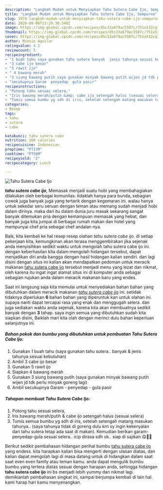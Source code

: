 ```yaml
---
description: "Langkah Mudah untuk Menyiapkan Tahu Sutera Cabe Ijo, Sempurna"
title: "Langkah Mudah untuk Menyiapkan Tahu Sutera Cabe Ijo, Sempurna"
slug: 1974-langkah-mudah-untuk-menyiapkan-tahu-sutera-cabe-ijo-sempurna
date: 2020-08-06T13:29:30.548Z
image: https://img-global.cpcdn.com/recipes/d5c33a679ac5507c/751x532cq70/tahu-sutera-cabe-ijo-foto-resep-utama.jpg
thumbnail: https://img-global.cpcdn.com/recipes/d5c33a679ac5507c/751x532cq70/tahu-sutera-cabe-ijo-foto-resep-utama.jpg
cover: https://img-global.cpcdn.com/recipes/d5c33a679ac5507c/751x532cq70/tahu-sutera-cabe-ijo-foto-resep-utama.jpg
author: Minnie Aguilar
ratingvalue: 4.2
reviewcount: 5
recipeingredient:
- "1 buah tahu saya gunakan tahu sutera banyak  jenis tahunya sesuai kebutuhan"
- "3 cabe ijo besar"
- "5 rawit ijo"
- " 4 bawang merah"
- "3 siung bawang putih saya gunakan minyak bawang putih wijen jd tdk perlu minyak goreng lagi"
- "secukupnya Garam  penyedap  gula pasir"
recipeinstructions:
- "Potong tahu sesuai selera,"
- "Iris bawang merah/putih &amp; cabe ijo setengah halus (sesuai selera)"
- "Tumis semua bumbu yg sdh di iris, setelah setengah matang masukan tahunya.. (saya tahunya tidak di goreng dulu krn sy ingin kekenyalan dari tahu sutera tetap ada saat di makan). Kemudian berikan garam-penyedap-gula sesuai selera.. icip dirasa sdh ok.. siap di sajikan 😋👍🏻"
categories:
- Resep
tags:
- tahu
- sutera
- cabe

katakunci: tahu sutera cabe 
nutrition: 260 calories
recipecuisine: Indonesian
preptime: "PT17M"
cooktime: "PT56M"
recipeyield: "2"
recipecategory: Lunch

---
```



![Tahu Sutera Cabe Ijo](https://img-global.cpcdn.com/recipes/d5c33a679ac5507c/751x532cq70/tahu-sutera-cabe-ijo-foto-resep-utama.jpg)

<b><i>tahu sutera cabe ijo</i></b>, Memasak menjadi suatu hobi yang membahagiakan dilakukan oleh berbagai komunitas. tidaklah hanya para bunda, sebagian cowok juga banyak juga yang tertarik dengan kegemaran ini. walau hanya untuk sekedar seru seruan dengan teman atau memang sudah menjadi hobi dalam dirinya. maka dari itu dalam dunia juru masak sekarang sangat banyak ditemukan pria dengan kemampuan memasak yang hebat, dan banyak juga kita jumpai di berbagai rumah makan dan hotel yang mempunyai chef pria sebagai chef andalan nya.

Baik, kita kembali ke hal resep resep olahan <i>tahu sutera cabe ijo</i>. di setiap pekerjaan kita, kemungkinan akan terasa menggembirakan jika sejenak anda menyisihkan sedikit waktu untuk mengolah tahu sutera cabe ijo ini. dengan keberhasilan kita dalam mengolah hidangan tersebut, dapat menjadikan diri anda bangga dengan hasil hidangan kalian sendiri. dan lagi disini dengan situs ini kalian akan mendapatkan pedoman untuk meracik makanan <u>tahu sutera cabe ijo</u> tersebut menjadi menu yang lezat dan nikmat, oleh karena itu ingat ingat alamat situs ini di komputer anda sebagai sebagian rujukan anda dalam meracik makanan baru yang endes.




Saat ini langsung saja kita memulai untuk menyediakan bahan bahan yang dibutuhkan dalam meracik makanan <u><i>tahu sutera cabe ijo</i></u> ini. setidak tidaknya diperlukan <b>6</b> bahan bahan yang diperuntuk kan untuk olahan ini. supaya nanti dapat tercapai rasa yang enak dan menggugah selera. dan juga sediakan waktu anda sejenak, karena kita akan membuatnya sedikit banyak dengan <b>3</b> tahap. saya ingin semua yang dibutuhkan sudah kita siapkan disini, Baiklah mari kita olah dengan merinci dulu bahan keperluan selanjutnya ini.

<!--inarticleads1-->

##### Bahan pokok dan bumbu yang dibutuhkan untuk pembuatan Tahu Sutera Cabe Ijo:

1. Gunakan 1 buah tahu (saya gunakan tahu sutera.. banyak &amp; jenis tahunya sesuai kebutuhan)
1. Ambil 3 cabe ijo besar
1. Gunakan 5 rawit ijo
1. Siapkan  4 bawang merah
1. Gunakan 3 siung bawang putih (saya gunakan minyak bawang putih wijen jd tdk perlu minyak goreng lagi)
1. Ambil secukupnya Garam - penyedap - gula pasir




<!--inarticleads2-->

##### Tahapan membuat Tahu Sutera Cabe Ijo:

1. Potong tahu sesuai selera,
1. Iris bawang merah/putih &amp; cabe ijo setengah halus (sesuai selera)
1. Tumis semua bumbu yg sdh di iris, setelah setengah matang masukan tahunya.. (saya tahunya tidak di goreng dulu krn sy ingin kekenyalan dari tahu sutera tetap ada saat di makan). Kemudian berikan garam-penyedap-gula sesuai selera.. icip dirasa sdh ok.. siap di sajikan 😋👍🏻




Berikut sedikit pembahasan hidangan perihal bumbu <u>tahu sutera cabe ijo</u> yang endess. kita harapkan kalian bisa mengerti dengan ulasan diatas, dan kalian dapat mengolah lagi di masa datang untuk di hidangkan dalam saat saat even even family atau teman kamu. anda dapat mengulik bumbu bumbu yang tertera diatas sesuai dengan harapan anda, sehingga hidangan <b>tahu sutera cabe ijo</b> ini bs menjadi lebih yummy dan nikmat lagi. demikianlah pembahasan singkat ini, sampai berjumpa kembali di lain hal. kami harap hari kamu menyenangkan.
